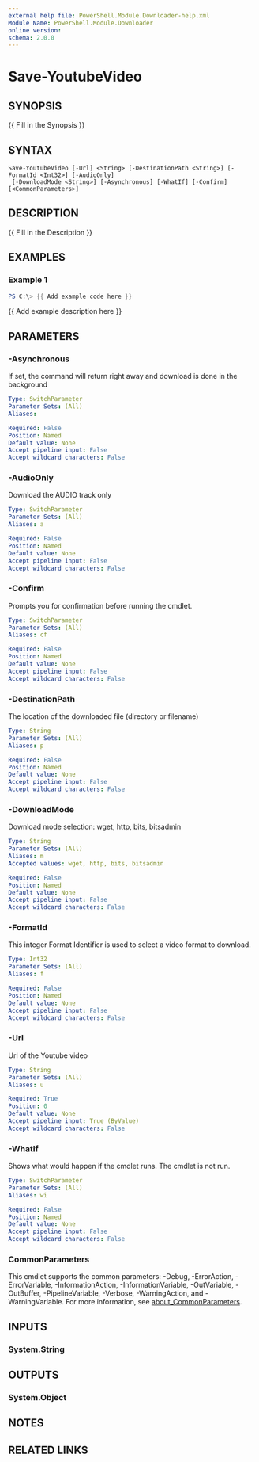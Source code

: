 ```yaml
---
external help file: PowerShell.Module.Downloader-help.xml
Module Name: PowerShell.Module.Downloader
online version:
schema: 2.0.0
---
```


# Save-YoutubeVideo

## SYNOPSIS
{{ Fill in the Synopsis }}

## SYNTAX

```
Save-YoutubeVideo [-Url] <String> [-DestinationPath <String>] [-FormatId <Int32>] [-AudioOnly]
 [-DownloadMode <String>] [-Asynchronous] [-WhatIf] [-Confirm] [<CommonParameters>]
```

## DESCRIPTION
{{ Fill in the Description }}

## EXAMPLES

### Example 1
```powershell
PS C:\> {{ Add example code here }}
```

{{ Add example description here }}

## PARAMETERS

### -Asynchronous
If set, the command will return right away and download is done in the background

```yaml
Type: SwitchParameter
Parameter Sets: (All)
Aliases:

Required: False
Position: Named
Default value: None
Accept pipeline input: False
Accept wildcard characters: False
```

### -AudioOnly
Download the AUDIO track only

```yaml
Type: SwitchParameter
Parameter Sets: (All)
Aliases: a

Required: False
Position: Named
Default value: None
Accept pipeline input: False
Accept wildcard characters: False
```

### -Confirm
Prompts you for confirmation before running the cmdlet.

```yaml
Type: SwitchParameter
Parameter Sets: (All)
Aliases: cf

Required: False
Position: Named
Default value: None
Accept pipeline input: False
Accept wildcard characters: False
```

### -DestinationPath
The location of the downloaded file (directory or filename)

```yaml
Type: String
Parameter Sets: (All)
Aliases: p

Required: False
Position: Named
Default value: None
Accept pipeline input: False
Accept wildcard characters: False
```

### -DownloadMode
Download mode selection: wget, http, bits, bitsadmin

```yaml
Type: String
Parameter Sets: (All)
Aliases: m
Accepted values: wget, http, bits, bitsadmin

Required: False
Position: Named
Default value: None
Accept pipeline input: False
Accept wildcard characters: False
```

### -FormatId
This integer Format Identifier is used to select a video format to download.

```yaml
Type: Int32
Parameter Sets: (All)
Aliases: f

Required: False
Position: Named
Default value: None
Accept pipeline input: False
Accept wildcard characters: False
```

### -Url
Url of the Youtube video

```yaml
Type: String
Parameter Sets: (All)
Aliases: u

Required: True
Position: 0
Default value: None
Accept pipeline input: True (ByValue)
Accept wildcard characters: False
```

### -WhatIf
Shows what would happen if the cmdlet runs.
The cmdlet is not run.

```yaml
Type: SwitchParameter
Parameter Sets: (All)
Aliases: wi

Required: False
Position: Named
Default value: None
Accept pipeline input: False
Accept wildcard characters: False
```

### CommonParameters
This cmdlet supports the common parameters: -Debug, -ErrorAction, -ErrorVariable, -InformationAction, -InformationVariable, -OutVariable, -OutBuffer, -PipelineVariable, -Verbose, -WarningAction, and -WarningVariable. For more information, see [about_CommonParameters](http://go.microsoft.com/fwlink/?LinkID=113216).

## INPUTS

### System.String

## OUTPUTS

### System.Object
## NOTES

## RELATED LINKS
